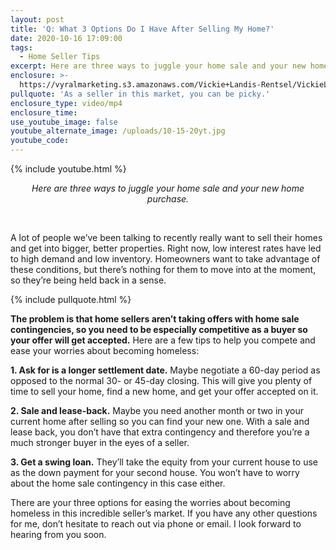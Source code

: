 ```yaml
---
layout: post
title: 'Q: What 3 Options Do I Have After Selling My Home?'
date: 2020-10-16 17:09:00
tags:
  - Home Seller Tips
excerpt: Here are three ways to juggle your home sale and your new home purchase.
enclosure: >-
  https://vyralmarketing.s3.amazonaws.com/Vickie+Landis-Rentsel/VickieLandis_DontBeHomeless.mp4
pullquote: 'As a seller in this market, you can be picky.'
enclosure_type: video/mp4
enclosure_time:
use_youtube_image: false
youtube_alternate_image: /uploads/10-15-20yt.jpg
youtube_code:
---
```


{% include youtube.html %}

<center><em>Here are three ways to juggle your home sale and your new home purchase.</em></center>

&nbsp;

A lot of people we’ve been talking to recently really want to sell their homes and get into bigger, better properties. Right now, low interest rates have led to high demand and low inventory. Homeowners want to take advantage of these conditions, but there’s nothing for them to move into at the moment, so they’re being held back in a sense.&nbsp;

{% include pullquote.html %}

**The problem is that home sellers aren’t taking offers with home sale contingencies, so you need to be especially competitive as a buyer so your offer will get accepted.** Here are a few tips to help you compete and ease your worries about becoming homeless:

**1\. Ask for is a longer settlement date.** Maybe negotiate a 60-day period as opposed to the normal 30- or 45-day closing. This will give you plenty of time to sell your home, find a new home, and get your offer accepted on it.

**2\. Sale and lease-back.** Maybe you need another month or two in your current home after selling so you can find your new one. With a sale and lease back, you don’t have that extra contingency and therefore you’re a much stronger buyer in the eyes of a seller.

**3\. Get a swing loan.** They’ll take the equity from your current house to use as the down payment for your second house. You won’t have to worry about the home sale contingency in this case either.

There are your three options for easing the worries about becoming homeless in this incredible seller’s market. If you have any other questions for me, don’t hesitate to reach out via phone or email. I look forward to hearing from you soon.